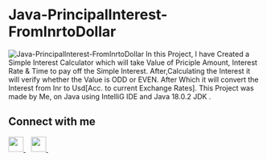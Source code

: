 # Java-PrincipalInterest-FromInrtoDollar
![Java-PrincipalInterest-FromInrtoDollar](https://socialify.git.ci/KrishGaur1354/Java-PrincipalInterest-FromInrtoDollar/image?description=1&font=KoHo&language=1&name=1&owner=1&pattern=Circuit%20Board&theme=Dark)
In this Project, I have Created a Simple Interest Calculator
which will take Value of Priciple Amount, Interest Rate & Time to pay off the Simple Interest.
After,Calculating the Interest it will verify whether the Value is
ODD or EVEN.
After Which it will convert the Interest from Inr to Usd[Acc. to current Exchange Rates].
This Project was made by Me, 
on Java using IntelliG IDE and Java 18.0.2 JDK .

## Connect with me
  <a href="https://twitter.com/ThatOneKrish">
    <img width="30px" src="https://www.vectorlogo.zone/logos/twitter/twitter-official.svg" />
  </a>&ensp;
   <a href="https://www.instagram.com/ThatOneKrish/">
    <img width="30px" src="https://www.vectorlogo.zone/logos/instagram/instagram-icon.svg" />
  </a>&ensp;

